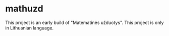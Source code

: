 # mathuzd
This project is an early build of "Matematinės užduotys".
This project is only in Lithuanian language.
